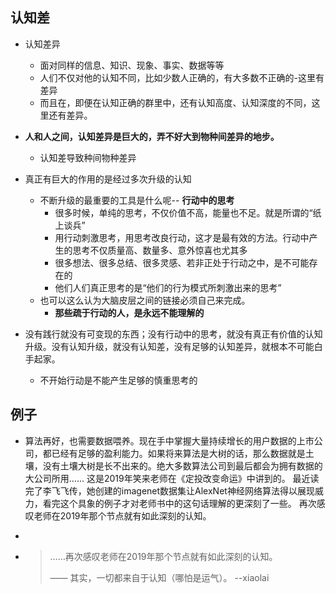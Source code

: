## 认知差

* 认知差异
  * 面对同样的信息、知识、现象、事实、数据等等
  * 人们不仅对他的认知不同，比如少数人正确的，有大多数不正确的-这里有差异
  * 而且在，即便在认知正确的群里中，还有认知高度、认知深度的不同，这里还有差异。
* **人和人之间，认知差异是巨大的，弄不好大到物种间差异的地步。**
  * 认知差导致种间物种差异
* 真正有巨大的作用的是经过多次升级的认知
  * 不断升级的最重要的工具是什么呢--  **行动中的思考**
    * 很多时候，单纯的思考，不仅价值不高，能量也不足。就是所谓的“纸上谈兵”
    * 用行动刺激思考，用思考改良行动，这才是最有效的方法。行动中产生的思考不仅质量高、数量多、意外惊喜也尤其多
    * 很多想法、很多总结、很多灵感、若非正处于行动之中，是不可能存在的
    * 他们人们真正思考的是“他们的行为模式所刺激出来的思考”
  * 也可以这么认为大脑皮层之间的链接必须自己来完成。
    * **那些疏于行动的人，是永远不能理解的**

* 没有践行就没有可变现的东西；没有行动中的思考，就没有真正有价值的认知升级。没有认知升级，就没有认知差，没有足够的认知差异，就根本不可能白手起家。
  * 不开始行动是不能产生足够的慎重思考的

## 例子

* 算法再好，也需要数据喂养。现在手中掌握大量持续增长的用户数据的上市公司，都已经有足够的盈利能力。如果将来算法是大树的话，那么数据就是土壤，没有土壤大树是长不出来的。绝大多数算法公司到最后都会为拥有数据的大公司所用……
  这是2019年笑来老师在《定投改变命运》中讲到的。
  最近读完了李飞飞传，她创建的imagenet数据集让AlexNet神经网络算法得以展现威力，看完这个具象的例子才对老师书中的这句话理解的更深刻了一些。
  再次感叹老师在2019年那个节点就有如此深刻的认知。

* 

* > ……再次感叹老师在2019年那个节点就有如此深刻的认知。
  >
  > —— 其实，一切都来自于认知（哪怕是运气）。 --xiaolai
